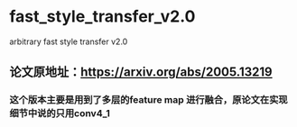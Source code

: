 # fast_style_transfer_v2.0
arbitrary fast style transfer v2.0
## 论文原地址：https://arxiv.org/abs/2005.13219
### 这个版本主要是用到了多层的feature map 进行融合，原论文在实现细节中说的只用conv4_1
